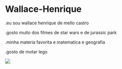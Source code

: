 # Wallace-Henrique
.eu sou wallace henrique de mello castro  

.gosto muito dos filmes de star wars e de jurassic park 

.minha materia favorita e matematica e geografia 

.gosto de motar lego

![](https://media.tenor.com/0SUomFMYna8AAAAd/darth-vader-vader.gif)
